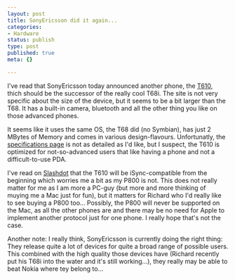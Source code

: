 ```yaml
---
layout: post
title: SonyEricsson did it again...
categories:
- Hardware
status: publish
type: post
published: true
meta: {}

---
```

I've read that SonyEricsson today announced another phone, the <a href="http://www.sonyericsson.com/t610/">T610</a>, thich should be the successor of the really cool T68i. The site is not very specific about the size of the device, but it seems to be a bit larger than the T68. It has a built-in camera, bluetooth and all the other thing you like on those advanced phones.

It seems like it uses the same OS, the T68 did (no Symbian), has just 2 MBytes of Memory and comes in various design-flavours. Unfortunatly, the <a href="http://www.sonyericsson.com/t610/specifications/">specifications page</a> is not as detailed as I'd like, but I suspect, the T610 is optimized for not-so-advanced users that like having a phone and not a difficult-to-use PDA.

I've read on <a href="http://slashdot.org/article.pl?sid=03/03/04/1354235&mode=nested&tid=137">Slashdot</a> that the T610 will be iSync-compatible from the beginning which worries me a bit as my P800 is not. This does not really matter for me as I am more a PC-guy (but more and more thinking of muying me a Mac just for fun), but it matters for Richard who I'd really like to see buying a P800 too... Possibly, the P800 will never be supported on the Mac, as all the other phones are and there may be no need for Apple to implement another protocol just for one phone. I really hope that's not the case.

Another note: I really think, SonyEricsson is currently doing the right thing: They release quite a lot of devices for quite a broad range of possible users. This combined with the high quality those devices have (Richard recently put his T68i into the water and it's still working...), they really may be able to beat Nokia where tey belong to...
